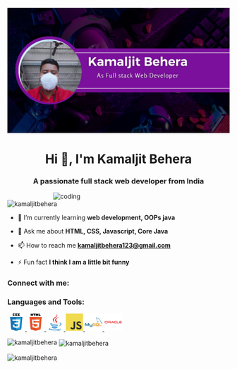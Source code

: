 ![logo](https://github.com/KamaljitBehera/KamaljitBehera/blob/main/banner.jpg)
<h1 align="center">Hi 👋, I'm Kamaljit Behera</h1>
<h3 align="center">A passionate full stack web developer from India</h3>
<img align="right" alt="coding" width="400" src="https://cdn.dribbble.com/users/1162077/screenshots/3848914/programmer.gif">

<p align="left"> <img src="https://komarev.com/ghpvc/?username=kamaljitbehera&label=Profile%20views&color=0e75b6&style=flat" alt="kamaljitbehera" /> </p>

- 🌱 I’m currently learning **web development, OOPs java**

- 💬 Ask me about **HTML, CSS, Javascript, Core Java**

- 📫 How to reach me **kamaljitbehera123@gmail.com**

- ⚡ Fun fact **I think I am a little bit funny**

<h3 align="left">Connect with me:</h3>
<p align="left">
</p>

<h3 align="left">Languages and Tools:</h3>
<p align="left"> <a href="https://www.w3schools.com/css/" target="_blank" rel="noreferrer"> <img src="https://raw.githubusercontent.com/devicons/devicon/master/icons/css3/css3-original-wordmark.svg" alt="css3" width="40" height="40"/> </a> <a href="https://www.w3.org/html/" target="_blank" rel="noreferrer"> <img src="https://raw.githubusercontent.com/devicons/devicon/master/icons/html5/html5-original-wordmark.svg" alt="html5" width="40" height="40"/> </a> <a href="https://www.java.com" target="_blank" rel="noreferrer"> <img src="https://raw.githubusercontent.com/devicons/devicon/master/icons/java/java-original.svg" alt="java" width="40" height="40"/> </a> <a href="https://developer.mozilla.org/en-US/docs/Web/JavaScript" target="_blank" rel="noreferrer"> <img src="https://raw.githubusercontent.com/devicons/devicon/master/icons/javascript/javascript-original.svg" alt="javascript" width="40" height="40"/> </a> <a href="https://www.mysql.com/" target="_blank" rel="noreferrer"> <img src="https://raw.githubusercontent.com/devicons/devicon/master/icons/mysql/mysql-original-wordmark.svg" alt="mysql" width="40" height="40"/> </a> <a href="https://www.oracle.com/" target="_blank" rel="noreferrer"> <img src="https://raw.githubusercontent.com/devicons/devicon/master/icons/oracle/oracle-original.svg" alt="oracle" width="40" height="40"/> </a> </p>

<p><img align="left" src="https://github-readme-stats.vercel.app/api/top-langs?username=kamaljitbehera&show_icons=true&locale=en&layout=compact" alt="kamaljitbehera" /></p>

<p>&nbsp;<img align="center" src="https://github-readme-stats.vercel.app/api?username=kamaljitbehera&show_icons=true&locale=en" alt="kamaljitbehera" /></p>

<p><img align="center" src="https://github-readme-streak-stats.herokuapp.com/?user=kamaljitbehera&" alt="kamaljitbehera" /></p>


